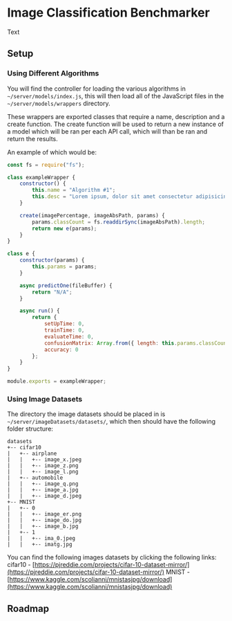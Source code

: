 # Image Classification Benchmarker

Text

## Setup



### Using Different Algorithms

You will find the controller for loading the various algorithms in `~/server/models/index.js`, this will then load all of the JavaScript files in the `~/server/models/wrappers` directory.

These wrappers are exported classes that require a name, description and a create function. The create function will be used to return a new instance of a model which will be ran per each API call, which will than be ran and return the results.

An example of which would be:

```js
const fs = require("fs");

class exampleWrapper {
    constructor() {
        this.name = "Algorithm #1";
        this.desc = "Lorem ipsum, dolor sit amet consectetur adipisicing elit. Quam vel labore quos sit minus corrupti voluptatibus.";
    }

    create(imagePercentage, imageAbsPath, params) {
        params.classCount = fs.readdirSync(imageAbsPath).length;
        return new e(params);
    }
}

class e {
    constructor(params) {
        this.params = params;
    }

    async predictOne(fileBuffer) {
        return "N/A";
    }

    async run() {
        return {
            setUpTime: 0,
            trainTime: 0,
            evaluateTime: 0,
            confusionMatrix: Array.from({ length: this.params.classCount }).map(() => Array.from({ length: this.params.classCount }).fill(0)),
            accuracy: 0
        };
    }
}

module.exports = exampleWrapper;
```

### Using Image Datasets

The directory the image datasets should be placed in is `~/server/imageDatasets/datasets/`, which then should have the following folder structure:

```
datasets
+-- cifar10
|   +-- airplane
|   |   +-- image_x.jpeg
|   |   +-- image_z.png
|   |   +-- image_l.png
|   +-- automobile
|   |   +-- image_q.png
|   |   +-- image_a.jpg
|   |   +-- image_d.jpeg
+-- MNIST
|   +-- 0
|   |   +-- image_er.png
|   |   +-- image_do.jpg
|   |   +-- image_b.jpg
|   +-- 1
|   |   +-- ima_0.jpeg
|   |   +-- imatg.jpg
```

You can find the following images datasets by clicking the following links:
cifar10 - [https://pjreddie.com/projects/cifar-10-dataset-mirror/](https://pjreddie.com/projects/cifar-10-dataset-mirror/)
MNIST - [https://www.kaggle.com/scolianni/mnistasjpg/download](https://www.kaggle.com/scolianni/mnistasjpg/download)

## Roadmap
